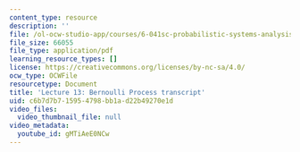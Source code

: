 ```yaml
---
content_type: resource
description: ''
file: /ol-ocw-studio-app/courses/6-041sc-probabilistic-systems-analysis-and-applied-probability-fall-2013/gMTiAeE0NCw_transcript.pdf
file_size: 66055
file_type: application/pdf
learning_resource_types: []
license: https://creativecommons.org/licenses/by-nc-sa/4.0/
ocw_type: OCWFile
resourcetype: Document
title: 'Lecture 13: Bernoulli Process transcript'
uid: c6b7d7b7-1595-4798-bb1a-d22b49270e1d
video_files:
  video_thumbnail_file: null
video_metadata:
  youtube_id: gMTiAeE0NCw
---
```

